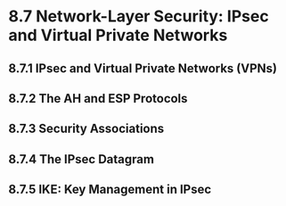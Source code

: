 # 8.7 Network-Layer Security: IPsec and Virtual Private Networks

## 8.7.1 IPsec and Virtual Private Networks (VPNs)


## 8.7.2 The AH and ESP Protocols


## 8.7.3 Security Associations


## 8.7.4 The IPsec Datagram


## 8.7.5 IKE: Key Management in IPsec 